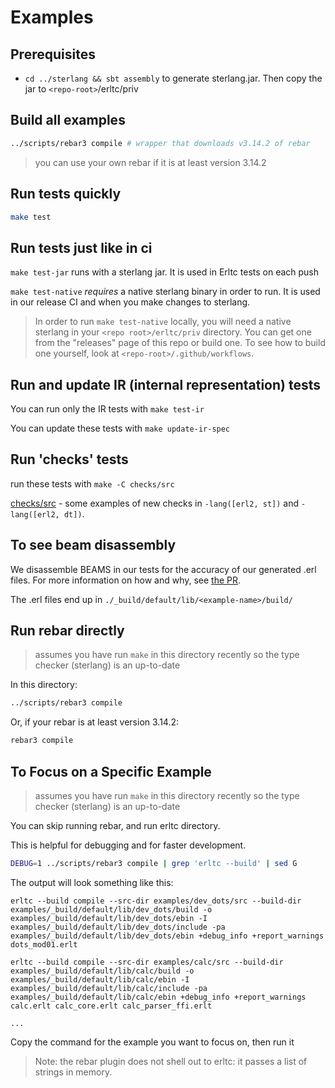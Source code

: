 # Examples


## Prerequisites

- `cd ../sterlang && sbt assembly` to generate sterlang.jar. Then copy the jar to `<repo-root>`/erltc/priv

## Build all examples

```sh
../scripts/rebar3 compile # wrapper that downloads v3.14.2 of rebar
```

> you can use your own rebar if it is at least version 3.14.2

## Run tests quickly

```sh
make test
```

## Run tests just like in ci

`make test-jar` runs with a sterlang jar. It is used in Erltc tests on each push

`make test-native` *requires* a native sterlang binary in order to run. It is used
in our release CI and when you make changes to sterlang.

> In order to run `make test-native` locally, you will need a native sterlang in your
`<repo root>/erltc/priv` directory. You can get one from the "releases" page of this repo
or build one. To see how to build one yourself, look at `<repo-root>/.github/workflows`.


## Run and update IR (internal representation) tests

You can run only the IR tests with `make test-ir`

You can update these tests with `make update-ir-spec`

## Run 'checks' tests

run these tests with `make -C checks/src`

[checks/src](checks/src) - some examples of new checks in `-lang([erl2, st])` and `-lang([erl2, dt])`.

## To see beam disassembly

We disassemble BEAMS in our tests for the accuracy of our generated .erl files.
For more information on how and why, see [the PR](https://github.com/WhatsApp/erlt/pull/236).

The .erl files end up in `./_build/default/lib/<example-name>/build/`

## Run rebar directly

> assumes you have run `make` in this directory recently so the type checker (sterlang) is an up-to-date

In this directory:

```sh
../scripts/rebar3 compile
```

Or, if your rebar is at least version 3.14.2:

```sh
rebar3 compile
```

## To Focus on a Specific Example

> assumes you have run `make` in this directory recently so the type checker (sterlang) is an up-to-date

You can skip running rebar, and run erltc directory.

This is helpful for debugging and for faster development.

```sh
DEBUG=1 ../scripts/rebar3 compile | grep 'erltc --build' | sed G
```

The output will look something like this:

```
erltc --build compile --src-dir examples/dev_dots/src --build-dir examples/_build/default/lib/dev_dots/build -o examples/_build/default/lib/dev_dots/ebin -I examples/_build/default/lib/dev_dots/include -pa examples/_build/default/lib/dev_dots/ebin +debug_info +report_warnings dots_mod01.erlt

erltc --build compile --src-dir examples/calc/src --build-dir examples/_build/default/lib/calc/build -o examples/_build/default/lib/calc/ebin -I examples/_build/default/lib/calc/include -pa examples/_build/default/lib/calc/ebin +debug_info +report_warnings calc.erlt calc_core.erlt calc_parser_ffi.erlt

...

```

Copy the command for the example you want to focus on, then run it

> Note: the rebar plugin does not shell out to erltc: it passes a list of strings in memory.

